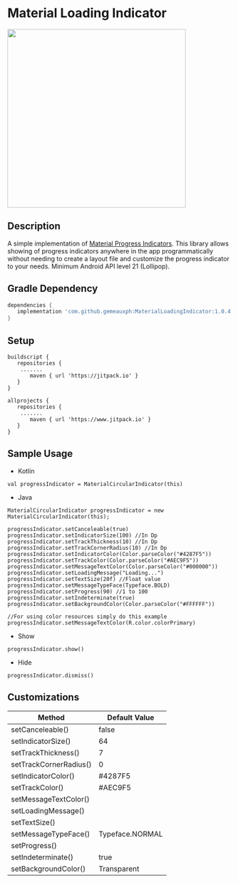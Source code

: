 Material Loading Indicator
=============

<img src="https://i.imgur.com/dzQyBAj.gif" height="400">

Description
------------
A simple implementation of [Material Progress Indicators](https://material.io/components/progress-indicators). This library allows showing of progress indicators anywhere in the app programmatically without needing to create a layout file and customize the progress indicator to your needs. Minimum Android API level 21 (Lollipop).

## Gradle Dependency

 ``` gradle
dependencies {
    implementation 'com.github.gemeauxph:MaterialLoadingIndicator:1.0.4'
 }
 ```

## Setup

 ``` 
 buildscript {
    repositories {
     .......
        maven { url 'https://jitpack.io' }
    }
}

allprojects {
    repositories {
     .......
        maven { url 'https://www.jitpack.io' }
    }
}
 ```

## Sample Usage
- Kotlin
```
val progressIndicator = MaterialCircularIndicator(this)
```
           
- Java
```
MaterialCircularIndicator progressIndicator = new MaterialCircularIndicator(this);
```

```
progressIndicator.setCanceleable(true)
progressIndicator.setIndicatorSize(100) //In Dp
progressIndicator.setTrackThickness(10) //In Dp
progressIndicator.setTrackCornerRadius(10) //In Dp
progressIndicator.setIndicatorColor(Color.parseColor("#4287F5"))
progressIndicator.setTrackColor(Color.parseColor("#AEC9F5"))
progressIndicator.setMessageTextColor(Color.parseColor("#000000"))
progressIndicator.setLoadingMessage("Loading...")
progressIndicator.setTextSize(20f) //Float value
progressIndicator.setMessageTypeFace(Typeface.BOLD)
progressIndicator.setProgress(90) //1 to 100
progressIndicator.setIndeterminate(true)
progressIndicator.setBackgroundColor(Color.parseColor("#FFFFFF"))

//For using color resources simply do this example
progressIndicator.setMessageTextColor(R.color.colorPrimary)
```

- Show
```
progressIndicator.show()
```

- Hide
```
progressIndicator.dismiss()
```

## Customizations

Method | Default Value
------------            |   -------------
setCanceleable()        |   false
setIndicatorSize()      |   64
setTrackThickness()     |   7
setTrackCornerRadius()  |   0
setIndicatorColor()     |   #4287F5
setTrackColor()         |   #AEC9F5
setMessageTextColor()   |   
setLoadingMessage()     |
setTextSize()           |
setMessageTypeFace()    |   Typeface.NORMAL
setProgress()           |
setIndeterminate()      |   true
setBackgroundColor()    |   Transparent


